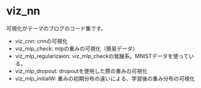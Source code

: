 # viz_nn

可視化がテーマのブログのコード集です。

- viz_cnn: cnnの可視化
- viz_mlp_check: mlpの重みの可視化（簡易データ）
- viz_mlp_regularizaion: viz_mlp_checkの発展系。MNISTデータを使っている。
- viz_mlp_dropout: dropoutを使用した際の重みの可視化
- viz_mlp_initialW: 重みの初期分布の違いによる、学習後の重み分布の可視化
